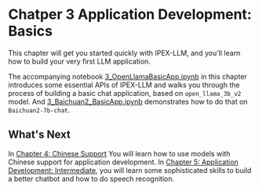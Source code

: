 # Chatper 3 Application Development: Basics

This chapter will get you started quickly with IPEX-LLM, and you'll learn how to build your very first LLM application. 

The accompanying notebook  [3_OpenLlamaBasicApp.ipynb](./3_OpenLlamaBasicApp.ipynb) in this chapter introduces some essential APIs of IPEX-LLM and walks you through the process of building a basic chat application, based on `open_llama_3b_v2` model. And [3_Baichuan2_BasicApp.ipynb](./3_Baichuan2_BasicApp.ipynb) demonstrates how to do that on `Baichuan2-7b-chat`.

## What's Next

In [Chapter 4: Chinese Support](../ch_4_Chinese_Support/) You will learn how to use models with Chinese support for application development. In [Chapter 5: Application Development: Intermediate](../ch_5_AppDev_Intermediate/), you will learn some sophisticated skills to build a better chatbot and how to do speech recognition.  